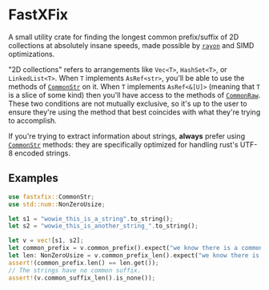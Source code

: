 # FastXFix

A small utility crate for finding the longest common prefix/suffix of 2D collections at
absolutely insane speeds, made possible by [`rayon`] and SIMD optimizations.

"2D collections" refers to arrangements like `Vec<T>`, `HashSet<T>`, or `LinkedList<T>`.
When `T` implements `AsRef<str>`, you'll be able to use the methods of [`CommonStr`] on it.
When `T` implements `AsRef<&[U]>` (meaning that `T` is a slice of some kind) then you'll have
access to the methods of [`CommonRaw`]. These two conditions are not mutually exclusive, so
it's up to the user to ensure they're using the method that best coincides with what they're
trying to accomplish.

If you're trying to extract information about strings, **always** prefer using [`CommonStr`]
methods: they are specifically optimized for handling rust's UTF-8 encoded strings.

[`rayon`]: https://crates.io/crates/rayon
[`CommonStr`]: https://docs.rs/fastxfix/latest/fastxfix/trait.CommonStr.html
[`CommonRaw`]: https://docs.rs/fastxfix/latest/fastxfix/trait.CommonRaw.html

## Examples

```rust
use fastxfix::CommonStr;
use std::num::NonZeroUsize;

let s1 = "wowie_this_is_a_string".to_string();
let s2 = "wowie_this_is_another_string_".to_string();

let v = vec![s1, s2];
let common_prefix = v.common_prefix().expect("we know there is a common prefix");
let len: NonZeroUsize = v.common_prefix_len().expect("we know there is a common prefix");
assert!(common_prefix.len() == len.get());
// The strings have no common suffix.
assert!(v.common_suffix_len().is_none());
```
